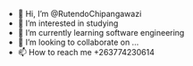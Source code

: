 - 👋 Hi, I’m @RutendoChipangawazi
- 👀 I’m interested in studying
- 🌱 I’m currently learning software engineering 
- 💞️ I’m looking to collaborate on ...
- 📫 How to reach me +263774230614

<!---
RutendoChipangawazi/RutendoChipangawazi is a ✨ special ✨ repository because its `README.md` (this file) appears on your GitHub profile.
You can click the Preview link to take a look at your changes.
--->
